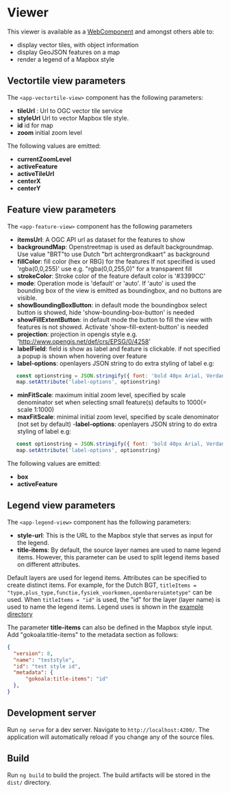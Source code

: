 # Viewer

This viewer is available as a [WebComponent](https://developer.mozilla.org/en-US/docs/Web/API/Web_components) and amongst others able to:

- display vector tiles, with object information
- display GeoJSON features on a map
- render a legend of a Mapbox style

## Vectortile view parameters

The `<app-vectortile-view>` component has the following parameters:

- **tileUrl** : Url to OGC vector tile service
- **styleUrl** Url to vector Mapbox tile style.
- **id** id for map
- **zoom** initial zoom level

The following values are emitted:

- **currentZoomLevel**
- **activeFeature**
- **activeTileUrl**
- **centerX**
- **centerY**

## Feature view parameters

The `<app-feature-view>` component has the following parameters

- **itemsUrl**: A OGC API url as dataset for the features to show
- **backgroundMap**: Openstreetmap is used as default backgroundmap. Use value "BRT"to use Dutch "brt achtergrondkaart" as background
- **fillColor**: fill color (hex or RBG) for the features If not specified is used 'rgba(0,0,255)' use e.g. "rgba(0,0,255,0)" for a transparent fill
- **strokeColor**: Stroke color of the feature default color is '#3399CC'
- **mode**: Operation mode is 'default' or 'auto'. If 'auto' is used the bounding box of the view is emitted as boundingbox, and no buttons are visible.
- **showBoundingBoxButton**: in default mode the boundingbox select button is showed, hide 'show-bounding-box-button' is needed
- **showFillExtentButton**: in default mode the button to fill the view with features is not showed. Activate 'show-fill-extent-button' is needed
- **projection**: projection in opengis style e.g. '<http://www.opengis.net/def/crs/EPSG/0/4258>'
- **labelField**: field is show as label and feature is clickable. if not specified a popup is shown when hovering over feature
- **label-options**: openlayers JSON string to do extra styling of label e.g:

```Javascript
   const optionstring = JSON.stringify({ font: 'bold 40px Arial, Verdana, Courier New' })
   map.setAttribute('label-options', optionstring)
```

- **minFitScale**: maximum initial zoom level, specified by scale denominator set when selecting small feature(s) defaults to 1000(= scale 1:1000)
- **maxFitScale**: minimal initial zoom level, specified by scale denominator (not set by default) -**label-options**: openlayers JSON string to do extra styling of label e.g:

```Javascript
   const optionstring = JSON.stringify({ font: 'bold 40px Arial, Verdana, Courier New' })
   map.setAttribute('label-options', optionstring)
```

The following values are emitted:

- **box**
- **activeFeature**

## Legend view parameters

The `<app-legend-view>` component has the following parameters:

- **style-url**: This is the URL to the Mapbox style that serves as input for the legend.
- **title-items**: By default, the source layer names are used to name legend items. However, this parameter can be used to split legend items based on different attributes.

Default layers are used for legend items. Attributes can be specified to create distinct items. For example, for the Dutch BGT, `titleItems = "type,plus_type,functie,fysiek_voorkomen,openbareruimtetype"` can be used. When `titleItems = "id"` is used, the "id" for the layer (layer name) is used to name the legend items.
Legend uses is shown in the [example directory](./examples)

The parameter **title-items** can also be defined in the Mapbox style input. Add "gokoala:title-items" to the metadata section as follows:
```Json
{
  "version": 8,
  "name": "teststyle",
  "id": "test style id",
  "metadata": {
      "gokoala:title-items": "id"
  },
}
```

## Development server

Run `ng serve` for a dev server. Navigate to `http://localhost:4200/`. The application will automatically reload if you change any of the source files.

## Build

Run `ng build` to build the project. The build artifacts will be stored in the `dist/` directory.
